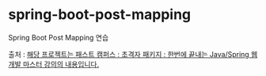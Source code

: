 # spring-boot-post-mapping
Spring Boot Post Mapping 연습

출처 : [해당 프로젝트는 패스트 캠퍼스 : 초격자 패키지 : 한번에 끝내는 Java/Spring 웹 개발 마스터 강의의 내용입니다. ](https://github.com/steve-developer/fastcampus-springboot-introduction)
